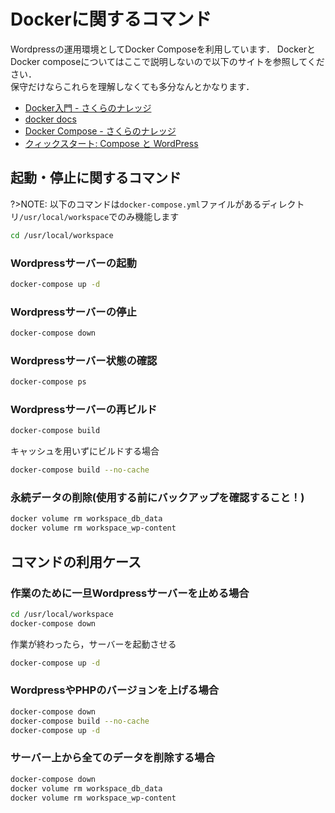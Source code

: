 # Dockerに関するコマンド

Wordpressの運用環境としてDocker Composeを利用しています．
DockerとDocker composeについてはここで説明しないので以下のサイトを参照してください．  
保守だけならこれらを理解しなくても多分なんとかなります．

- [Docker入門 - さくらのナレッジ](https://knowledge.sakura.ad.jp/13265/)
- [docker docs](https://docs.docker.com/)
- [Docker Compose - さくらのナレッジ](https://knowledge.sakura.ad.jp/16862/)
- [クィックスタート: Compose と WordPress](https://docs.docker.jp/compose/wordpress.html)

## 起動・停止に関するコマンド

?>NOTE: 以下のコマンドは`docker-compose.yml`ファイルがあるディレクトリ`/usr/local/workspace`でのみ機能します

```bash
cd /usr/local/workspace
```

### Wordpressサーバーの起動

```bash
docker-compose up -d
```

### Wordpressサーバーの停止

```bash
docker-compose down
```

### Wordpressサーバー状態の確認

```bash
docker-compose ps
```

### Wordpressサーバーの再ビルド

```bash
docker-compose build
```

キャッシュを用いずにビルドする場合

```bash
docker-compose build --no-cache
```

### 永続データの削除(使用する前にバックアップを確認すること！)

```bash
docker volume rm workspace_db_data
docker volume rm workspace_wp-content
```

## コマンドの利用ケース

### 作業のために一旦Wordpressサーバーを止める場合

```bash
cd /usr/local/workspace
docker-compose down
```

作業が終わったら，サーバーを起動させる

```bash
docker-compose up -d
```

### WordpressやPHPのバージョンを上げる場合

```bash
docker-compose down
docker-compose build --no-cache
docker-compose up -d
```

### サーバー上から全てのデータを削除する場合

```bash
docker-compose down
docker volume rm workspace_db_data
docker volume rm workspace_wp-content
```
